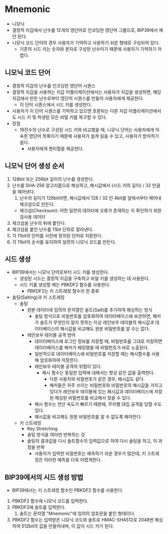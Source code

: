 # Mnemonic

* 니모닉
* 결정적 지갑에서 난수를 12개의 영단어로 인코딩한 영단어 그룹으로, BIP39에서 제안 된다.
* 니모닉 코드 단어의 경우 사용자가 기억하고 사용하기 쉬운 형태로 구성되어 있다.
  * 기존의 시드 키는 숫자와 문자로 구성된 난수이기 때문에 사용자가 기억하기 어렵다.

## 니모닉 코드 단어

* 결정적 지갑의 난수를 인코딩한 영단어 시퀀스
* 결정적 지갑을 사용하는 지갑 어플리케이션에서는 사용자가 지갑을 생성하면, 해당 지갑에서 만든 난수로부터 영단어 시퀀스를 만들어 사용자에게 제공한다.
  * 이 단어 시퀀스에서 시드 키를 생성한다.
* 사용자가 이 단어 시퀀스를 기억하고 있으면 호환되는 다른 지갑 어플리케이션에서도 시드 키 및 파생된 모든 비밀 키를 복구할 수 있다.
* 장점
  * 16진수의 난수로 구성된 시드 키와 비교했을 때, 니모닉 단어는 사용자에게 익숙한 영단어 목록이기 때문에 사용자가 쉽게 읽을 수 있고, 사용자가 받아적기 쉽다.
    * 사용자에게 편리함을 제공한다.

## 니모닉 단어 생성 순서

1. 128bit 또는 256bit 길이의 난수를 생성한다.
2. 난수를 SHA-256 알고리즘으로 해싱하고, 해시값에서 (시드 키의 길이) / 32 만큼을 떼어낸다.
   1. 난수의 길이가 128bit라면, 해시값에서 128 / 32 인 4bit를 앞에서부터 떼어내 체크섬으로 만든다.
   * 체크섬(Checksum): 어떤 일련의 데이터에 오류가 존재하는 지 확인하기 위한 검사용 데이터
3. 체크섬을 난수의 뒤에 붙인다.
4. 체크섬을 붙인 난수를 11bit 단위로 잘라낸다.
5. 각 11bit의 단어를 사전에 정의된 단어로 치환한다.
6. 각 11bit의 순서를 유지하여 일련의 니모닉 코드를 만든다.

## 시드 생성

* BIP39에서는 니모닉 단어로부터 시드 키를 생성한다.
  * 생성된 시드는 결정적 지갑을 구축하고 비밀 키를 생성하는 데 사용된다.
  * 시드 키를 생성할 때는 PBKDF2 함수를 사용한다.
    * PBKDF2는 키 스트레칭 함수의 한 종류
* 솔팅(Salting)과 키 스트레칭
  * 솔팅
    * 원본 데이터에 임의의 문자열인 솔트(Salt)를 추가하여 해싱하는 방식
      * 솔팅 방식으로 비밀번호를 암호화하여 데이터베이스에 보관하면, 해커가 솔트가 무엇인지 알지 못하는 이상 레인보우 테이블의 해시값과 데이터베이스의 해시값을 비교해도 원본 비밀번호를 알 수는 없다.
    * 레인보우 테이블 공격 방어
      * 데이터베이스에 로그인 정보를 저장할 때, 비밀번호를 그대로 저장하면 데이터베이스를 해커가 해킹했을 때 비밀번호가 바로 노출된다.
      * 일반적으로 데이터베이스에 비밀번호를 저장할 때는 해시함수를 사용해 암호화하여 저장한다.
      * 레인보우 테이블 공격의 위험이 있다.
        * 해시 함수는 동일한 입력에 대해서는 항상 같은 값을 출력한다.
          * 다른 사용자와 비밀번호가 같은 경우, 해시값도 같다.
          * 해커들은 자주 쓰이는 비밀번호와 비밀번호의 해시값을 가지고 있다가 레인보우 테이블에 있는 해시값과 데이터베이스에 저장된 해싱된 비밀번호를 비교해서 찾을 수 있다.
      * 해시 함수는 연산 속도가 빠르기 때문에, 무차별 대입 공격을 당할 수도 있다.
      * 해시값을 비교해도 원본 비밀번호를 알 수 없도록 해야한다.
  * 키 스트레칭
    * Key Stretching
    * 솔팅 방식을 여러번 반복하는 것
    * 솔팅의 결과값을 다시 솔트함수의 입력값으로 하여 다시 솔팅을 하고, 이 과정을 반복
      * 사용자가 입력한 비밀번호는 예측하기 쉬운 경우가 많은데, 키 스트레칭은 이러한 예측을 더욱 어렵게한다.

## BIP39에서의 시드 생성 방법

* BIP39에서는 키 스트레칭 함수인 PBKDF2 함수를 사용한다.
1. PBKDF2 함수에 니모닉 코드를 입력한다.
2. PBKDF2에 솔트를 입력한다. 
   1. 솔트는 문자열 "Mnemonic"에 임의의 암호문을 붙인 형태이다.
3. PBKDF2 함수는 입력받은 니모닉 코드와 솔트로 HMAC-SHA512로 2048번 해싱하여 512bit의 값을 만들어내며, 이 값이 시드 키가 된다.


